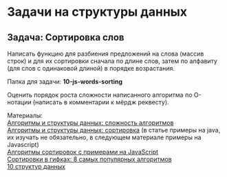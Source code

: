 # Задачи на структуры данных
## Задача: Сортировка слов

Написать функцию для разбиения предложений на слова (массив строк) и для их сортировки сначала по длине слов, затем по алфавиту (для слов с одинаковой длиной) в порядке возрастания.

Папка для задачи: **10-js-words-sorting**

Оценить порядок роста сложности написанного алгоритма по О-нотации (написать в комментарии к мёрдж реквесту).

Материалы:  
[Алгоритмы и структуры данных: сложность алгоритмов](https://tproger.ru/translations/algorithms-and-data-structures/)  
[Алгоритмы и структуры данных: сортировка](https://tproger.ru/translations/sorting-for-beginners/) (в статье примеры на java, их изучать не обязательно, в следующем материале примеры на Javascript)  
[Алгоритмы сортировок с примерами на JavaScript](http://mathhelpplanet.com/static.php?p=javascript-algoritmy-sortirovki)  
[Сортировки в гифках: 8 самых популярных алгоритмов](https://proglib.io/p/sort-gif)  
[10 структур данных](https://proglib.io/p/data-structures)
